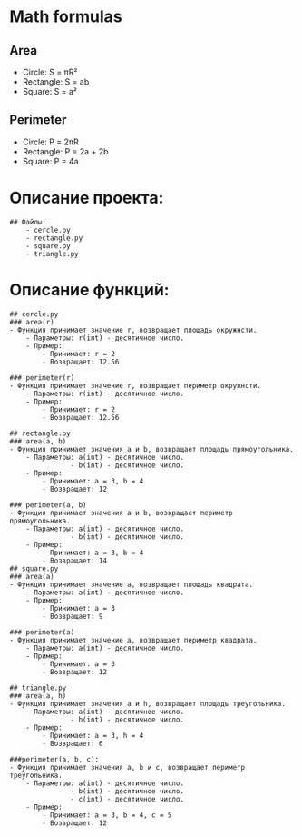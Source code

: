 # Math formulas
## Area
- Circle: S = πR²
- Rectangle: S = ab
- Square: S = a²

## Perimeter
- Circle: P = 2πR
- Rectangle: P = 2a + 2b
- Square: P = 4a

# Описание проекта:
    ## Файлы:
        - cercle.py
        - rectangle.py
        - square.py
        - triangle.py
# Описание функций:
    ## cercle.py
    ### area(r)
    - Функция принимает значение r, возвращает площадь окружнсти.
        - Параметры: r(int) - десятичное число.
        - Пример:
            - Принимает: r = 2
            - Возвращает: 12.56 

    ### perimeter(r)
    - Функция принимает значение r, возвращает периметр окружнсти.
        - Параметры: r(int) - десятичное число.
        - Пример:
            - Принимает: r = 2
            - Возвращает: 12.56

    ## rectangle.py
    ### area(a, b)
    - Функция принимает значения a и b, возвращает площадь прямоугольника.
        - Параметры: a(int) - десятичное число.
                   - b(int) - десятичное число.
        - Пример:
            - Принимает: a = 3, b = 4
            - Возвращает: 12
            
    ### perimeter(a, b)
    - Функция принимает значения a и b, возвращает периметр прямоугольника.
        - Параметры: a(int) - десятичное число.
                   - b(int) - десятичное число.
        - Пример:
            - Принимает: a = 3, b = 4
            - Возвращает: 14
    ## square.py
    ### area(a)
    - Функция принимает значение a, возвращает площадь квадрата.
        - Параметры: a(int) - десятичное число.
        - Пример:
            - Принимает: a = 3
            - Возвращает: 9

    ### perimeter(a)
    - Функция принимает значение a, возвращает периметр квадрата.
        - Параметры: a(int) - десятичное число.
        - Пример:
            - Принимает: a = 3
            - Возвращает: 12

    ## triangle.py
    ### area(a, h)
    - Функция принимает значения a и h, возвращает площадь треугольника.
        - Параметры: a(int) - десятичное число.
                   - h(int) - десятичное число.
        - Пример:
            - Принимает: a = 3, h = 4
            - Возвращает: 6
    
    ###perimeter(a, b, c):
    - Функция принимает значения a, b и c, возвращает периметр треугольника.
        - Параметры: a(int) - десятичное число.
                   - b(int) - десятичное число.
                   - c(int) - десятичное число.
        - Пример:
            - Принимает: a = 3, b = 4, c = 5
            - Возвращает: 12


